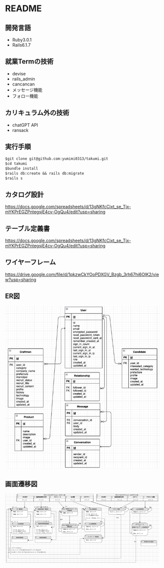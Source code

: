 # README
## 開発言語
- Ruby3.0.1
- Rails6.1.7

## 就業Termの技術
- devise
- rails_admin
- cancancan
- メッセージ機能
- フォロー機能

## カリキュラム外の技術
- chatGPT API
- ransack

## 実行手順
```
$git clone git@github.com:yumimi0313/takumi.git
$cd takumi
$bundle install
$rails db:create && rails db:migrate
$rails s
```

## カタログ設計
https://docs.google.com/spreadsheets/d/13gNKfcCixt_se_Tjx-mYKPrEGZPntegsjE4cv-OgQu4/edit?usp=sharing

## テーブル定義書
https://docs.google.com/spreadsheets/d/13gNKfcCixt_se_Tjx-mYKPrEGZPntegsjE4cv-OgQu4/edit?usp=sharing


## ワイヤーフレーム
https://drive.google.com/file/d/1pkzwCkYOoPDXGV_Bzgb_3rh67hi6OlK2/view?usp=sharing

## ER図
![ER図](/er.png)

## 画面遷移図
![画面遷移図](/diagram.png)